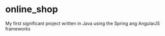 # online_shop
My first significant project written in Java using the Spring ang AngularJS frameworks

